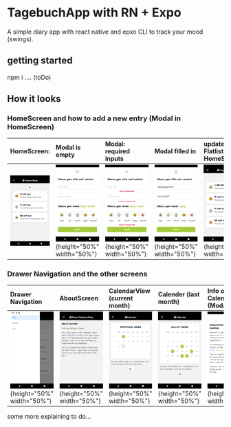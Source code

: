 # TagebuchApp with RN + Expo
A simple diary app with react native and epxo CLI to track your mood (swings). 

## getting started
npm i
.... (toDo)

## How it looks

### HomeScreen and how to add a new entry (Modal in HomeScreen)

| HomeScreen: | Modal is empty | Modal: required inputs | Modal filled in | updated Flatlist in HomeScreen |
|:------------------|:--------------------|:--------------------|:--------------------|:--------------------|
| ![alt text](https://github.com/anneKoethke/tagebuch/blob/master/assets/examplePics/01-HomeScreen.png "HomeScreen") | ![alt text](https://github.com/anneKoethke/tagebuch/blob/master/assets/examplePics/02-ModalEntryFrom_empty.png "Modal - new Entry (empty)"){height="50%" width="50%"} | ![alt text](https://github.com/anneKoethke/tagebuch/blob/master/assets/examplePics/03-ModalEntryForm_required.png "Modal - new Entry (required inputs and warning)"){height="50%" width="50%"} | ![alt text](https://github.com/anneKoethke/tagebuch/blob/master/assets/examplePics/04-ModalEntryForm_with_data.png "Modal - new Entry (with data)"){height="50%" width="50%"} | ![alt text](https://github.com/anneKoethke/tagebuch/blob/master/assets/examplePics/05-updated_HomeScreen.png "updated HomeScreen"){height="50%" width="50%"} |

### Drawer Navigation and the other screens

| Drawer Navigation | AboutScreen | CalendarView (current month) | Calender (last month)  | Info on CalendarView (Modal) | HomeScreen: EntryDetails |
|:------------------|:------------|:-----------------------------|:-----------------------|:-----------------------------|:--------------------|
| ![alt text](https://github.com/anneKoethke/tagebuch/blob/master/assets/examplePics/06-DrawerNavigation.png "DrawerNavigation"){height="50%" width="50%"} | ![alt text](https://github.com/anneKoethke/tagebuch/blob/master/assets/examplePics/07-AboutScreen.png "AboutScreen"){height="50%" width="50%"} |![alt text](https://github.com/anneKoethke/tagebuch/blob/master/assets/examplePics/08-CalendarView.png "CalendarView - current month"){height="50%" width="50%"} | ![alt text](https://github.com/anneKoethke/tagebuch/blob/master/assets/examplePics/09-CalendarView_last_month.png "last month"){height="50%" width="50%"} | ![alt text](https://github.com/anneKoethke/tagebuch/blob/master/assets/examplePics/10-ModalCalendarInfo.png "Info on CalendarView (Modal)"){height="50%" width="50%"} | ![alt text](https://github.com/anneKoethke/tagebuch/blob/master/assets/examplePics/09-CalendarView_last_month.png "last month"){height="50%" width="50%"} | ![alt text](https://github.com/anneKoethke/tagebuch/blob/master/assets/examplePics/11-EntryDetails.png "EntryDetails"){height="50%" width="50%"} |

some more explaining to do...
